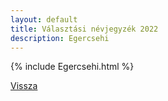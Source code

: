 ```yaml
---
layout: default
title: Választási névjegyzék 2022
description: Egercsehi
---
```


{% include Egercsehi.html %}

[Vissza](./)